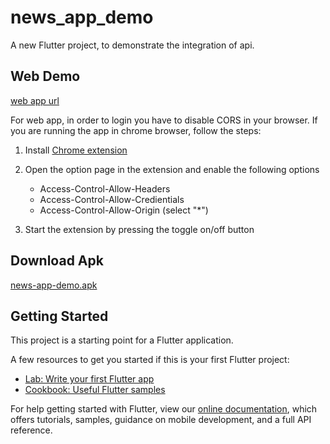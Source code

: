 # news_app_demo

A new Flutter project, to demonstrate the integration of api.

## Web Demo

[web app url](https://flutter-news-demo.000webhostapp.com/)

For web app, in order to login you have to disable CORS in your browser.
If you are running the app in chrome browser, follow the steps:
1. Install [Chrome extension](https://chrome.google.com/webstore/detail/allow-cors-access-control/lhobafahddgcelffkeicbaginigeejlf?hl=en)
2. Open the option page in the extension and enable the following options
    - Access-Control-Allow-Headers
    - Access-Control-Allow-Credientials
    - Access-Control-Allow-Origin (select "*")

3. Start the extension by pressing the toggle on/off button

## Download Apk

[news-app-demo.apk](https://github.com/Samuel310/news_app_demo/raw/main/news-app-demo.apk)

## Getting Started

This project is a starting point for a Flutter application.

A few resources to get you started if this is your first Flutter project:

- [Lab: Write your first Flutter app](https://flutter.dev/docs/get-started/codelab)
- [Cookbook: Useful Flutter samples](https://flutter.dev/docs/cookbook)

For help getting started with Flutter, view our
[online documentation](https://flutter.dev/docs), which offers tutorials,
samples, guidance on mobile development, and a full API reference.
